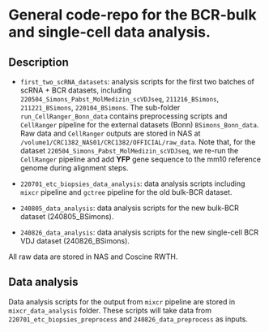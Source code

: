 # General code-repo for the BCR-bulk and single-cell data analysis.

## Description

- `first_two_scRNA_datasets`: analysis scripts for the first two batches of scRNA + BCR datasets, including `220504_Simons_Pabst_MolMedizin_scVDJseq`, `211216_BSimons`, `211221_BSimons`, `220104_BSimons`. The sub-folder `run_CellRanger_Bonn_data` contains preprocessing scripts and `CellRanger` pipeline for the external datasets (Bonn) `BSimons_Bonn_data`. Raw data and `CellRanger` outputs are stored in NAS at `/volume1/CRC1382_NAS01/CRC1382/OFFICIAL/raw_data`. Note that, for the dataset `220504_Simons_Pabst_MolMedizin_scVDJseq`, we re-run the `CellRanger` pipeline and add **YFP** gene sequence to the mm10 reference genome during alignment steps. 

- `220701_etc_biopsies_data_analysis`: data analysis scripts including `mixcr` pipeline and `gctree` pipeline for the old bulk-BCR dataset. 

- `240805_data_analysis`: data analysis scripts for the new bulk-BCR dataset (240805_BSimons). 

- `240826_data_analysis`: data analysis scripts for the new single-cell BCR VDJ dataset (240826_BSimons).

All raw data are stored in NAS and Coscine RWTH. 

## Data analysis

Data analysis scripts for the output from `mixcr` pipeline are stored in `mixcr_data_analysis` folder. These scripts will take data from `220701_etc_biopsies_preprocess` and `240826_data_preprocess` as inputs.








